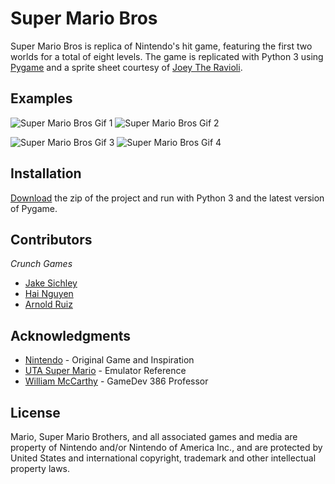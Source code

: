 # Super Mario Bros

Super Mario Bros is replica of Nintendo's hit game, featuring the first two worlds
for a total of eight levels. The game is replicated with Python 3 using [Pygame](https://github.com/pygame/) 
and a sprite sheet courtesy of [Joey The Ravioli](https://mfgg.net/index.php?act=user&param=09&uid=14300).

## Examples
![Super Mario Bros Gif 1](https://media.giphy.com/media/hs0pSzrkSWThgO1J9e/200.webp) 
![Super Mario Bros Gif 2](https://media.giphy.com/media/cJHehqklFItamKWhl1/200.webp)

![Super Mario Bros Gif 3](https://media.giphy.com/media/j3zFutihXx0BRDg0X3/200.webp) 
![Super Mario Bros Gif 4](https://media.giphy.com/media/lMsbk5Um5tF8DzdHlg/200.webp)

## Installation

[Download](https://github.com/JakeSichley/mario/archive/master.zip) the zip of the
project and run with Python 3 and the latest version of Pygame.

## Contributors

_Crunch Games_
* [Jake Sichley](https://github.com/JakeSichley)
* [Hai Nguyen](https://github.com/hai-nguyen93)
* [Arnold Ruiz](https://github.com/arnoldruiz115)

## Acknowledgments

* [Nintendo](https://mario.nintendo.com/) - Original Game and Inspiration
* [UTA Super Mario](http://www.uta.edu/utari/acs/ASL_site/Homepage/Misc/Mario/index.html) - Emulator Reference
* [William McCarthy](https://www.linkedin.com/in/will-mccarthy-76484236/) - GameDev
386 Professor

## License

Mario, Super Mario Brothers, and all associated games and media are property of Nintendo
and/or Nintendo of America Inc., and are protected by United States and international
copyright, trademark and other intellectual property laws.
